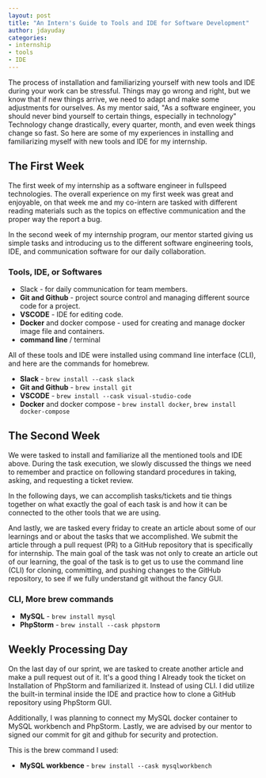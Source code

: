 ```yaml
---
layout: post
title: "An Intern's Guide to Tools and IDE for Software Development"
author: jdayuday
categories:
- internship
- tools
- IDE
---
```


The process of installation and familiarizing yourself with new tools and IDE during your work can be stressful.
Things may go wrong and right, but we know that if new things arrive, we need to adapt and make some adjustments for ourselves. As my mentor said, "As a software engineer, you should never bind yourself to certain things, especially in technology" Technology change drastically, every quarter, month, and even week things change so fast. So here are some of my experiences in installing and familiarizing myself with new tools and IDE for my internship.


## The First Week

The first week of my internship as a software engineer in fullspeed technologies. The overall experience on my first week was great and enjoyable, on that week me and my co-intern are tasked with different reading materials such as the topics on effective communication and the proper way the report a bug.

In the second week of my internship program, our mentor started giving us simple tasks and introducing us to the different software engineering tools, IDE, and communication software for our daily collaboration.

### Tools, IDE, or Softwares

* Slack - for daily communication for team members.
* **Git and Github** - project source control and managing different source code for a project.
* **VSCODE** - IDE for editing code.
* **Docker** and docker compose - used for creating and manage docker image file and containers.
* **command line** / terminal

All of these tools and IDE were installed using command line interface (CLI), and here are the commands for homebrew.

* **Slack** - `brew install --cask slack`
* **Git and Github** - `brew install git`
* **VSCODE** - `brew install --cask visual-studio-code`
* **Docker** and docker compose - `brew install docker`, `brew install docker-compose`


## The Second Week

We were tasked to install and familiarize all the mentioned tools and IDE above. During the task execution, we slowly discussed the things we need to remember and practice on following standard procedures in taking, asking, and requesting a ticket review.

In the following days, we can accomplish tasks/tickets and tie things together on what exactly the goal of each task is and how it can be connected to the other tools that we are using.

And lastly, we are tasked every friday to create an article about some of our learnings and or about the tasks that we accomplished. We submit the article through a pull request (PR) to a GitHub repository that is specifically for internship. The main goal of the task was not only to create an article out of our learning, the goal of the task is to get us to use the command line (CLI) for cloning, committing, and pushing changes to the GitHub repository, to see if we fully understand git without the fancy GUI.


### CLI, More brew commands

* **MySQL** - `brew install mysql`
* **PhpStorm** - `brew install --cask phpstorm`

## Weekly Processing Day

On the last day of our sprint, we are tasked to create another article and make a pull request out of it. It's a good thing I Already took the ticket on Installation of PhpStorm and familiarized it. Instead of using CLI. I did utilize the built-in terminal inside the IDE and practice how to clone a GitHub repository using PhpStorm GUI.

Additionally, I was planning to connect my MySQL docker container to MySQL workbench and PhpStorm. Lastly, we are advised by our mentor to signed our commit for git and github for security and protection.

This is the brew command I used:

* **MySQL workbence** - `brew install --cask mysqlworkbench`
